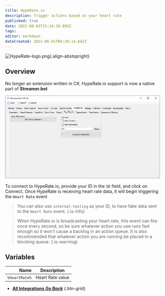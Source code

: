 ```yaml
---
title: HypeRate.io
description: Trigger actions based on your heart rate
published: true
date: 2022-08-03T15:24:10.895Z
tags: 
editor: markdown
dateCreated: 2022-06-01T04:20:14.642Z
---
```


![HypeRate-logo.png](https://streamer.bot/img/integrations/hyperate.png){.align-abstopright}


## Overview

No longer an extension written in C#, HypeRate.io support is now a native part of **Streamer.bot**

![hyperate.io-integration.png](/hyperate.io-integration.png)

To connect to HypeRate.io, provide your ID in the `ID` field, and click on Connect.  Once HypeRate is receiving heart rate data, it will begin triggering the `Heart Rate` event

> You can also use `internal-testing` as your ID, to have fake data sent to the `Heart Rate` event.
{.is-info}

> When HypeRate.io is broadcasting your heart rate, this event can fire once every second, so be sure whatever action you use runs fast enough so it won't cause a backlog in an action queue.  It is also recommended that whatever action you are running be placed in a blocking queue.
{.is-warning}

## Variables

| Name | Description |
|   ---:|-------------|
| `%heartRate%` | Heart Rate value |



- [<i class="mdi mdi-chevron-left"></i> **All Integrations *Go Back***](/en/Integrations)
{.btn-grid}